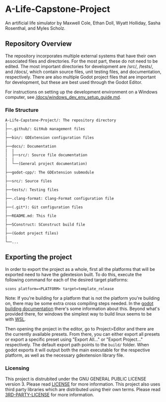 # A-Life-Capstone-Project
An artificial life simulator by Maxwell Cole, Ethan Doll, Wyatt Holliday, Sasha Rosenthal, and Myles Scholz.

## Repository Overview
The repository incorporates multiple external systems that have their own associated files and directories. For the most part, these do not need to be edited. The most important directories for development are /src/, /tests/, and /docs/, which contain source files, unit testing files, and documentation, respectively. There are also multiple Godot project files that are important for development, but these are best used through the Godot Editor.

For instructions on setting up the development environment on a Windows computer, see [/docs/windows_dev_env_setup_guide.md](/docs/windows_dev_env_setup_guide.md).

### File Structure
```
A-Life-Capstone-Project/: The repository directory
|
├──.github/: GitHub management files
|
├──bin/: GDExtension configuration files
|
├──docs/: Documentation
|  |
│  ├──src/: Source file documentation
|  |
│  └──(General project documentation)
│
├──godot-cpp/: The GDExtension submodule
|
├──src/: Source files
|
├──tests/: Testing files
|
├──.clang-format: Clang-Format configuration file
|
├──(.git*): Git configuration files
|
├──README.md: This file
|
├──SConstruct: SConstruct build file
|
├──(Godot project files)
|
└──...
```

## Exporting the project

In order to export the project as a whole, first all the platforms that will be exported need to have the gdextesion built. To do this, execute the following command for each of the desired target platforms:
```
scons platform=<PLATFORM> target=template_release
```
Note: If you're building for a platform that is not the platform you're building on, there may be some extra cross compiling steps needed. In the [godot building documentation](https://docs.godotengine.org/en/stable/contributing/development/compiling/index.html#building-for-target-platforms) there's some information about this. Beyond what's provided there, for windows the simplest way to build linux seems to be with [WSL](https://learn.microsoft.com/en-us/windows/wsl/install).

Then opening the project in the editor, go to Project>Editor and there are the currently available presets. From there, you can either export all presets or export a specific preset using "Export All..." or "Export Project..." respectively. The default export path points to the `build/` folder. When godot exports it will output both the main executable for the respective platform, as well as the necessary gdextension library file.

### Licensing

This project is distrubited under the GNU GENERAL PUBLIC LICENSE version 3. Please read [LICENSE](/LICENSE) for more information. This project also uses third party libraries which are distributed using their own terms. Please read [3RD-PARTY-LICENSE](/3RD-PARTY-LICENSE) for more information.